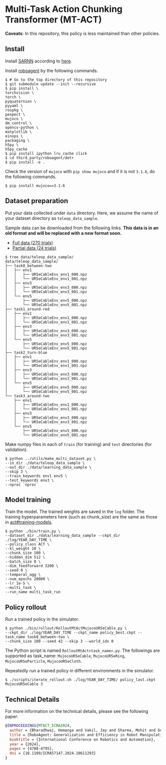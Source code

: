 # Multi-Task Action Chunking Transformer (MT-ACT)

**Caveats**: In this repository, this policy is less maintained than other policies.

## Install

Install [SARNN](../sarnn) according to [here](../sarnn/README.md#Install).

Install [roboagent](https://github.com/robopen/roboagent.git) by the following commands.
``` console
$ # Go to the top directory of this repository
$ git submodule update --init --recursive
$ pip install \
torchvision \
torch \
pyquaternion \
pyyaml \
rospkg \
pexpect \
mujoco \
dm_control \
opencv-python \
matplotlib \
einops \
packaging \
h5py \
h5py_cache
$ pip install ipython lru_cache click
$ cd third_party/roboagent/detr
$ pip install -e .
```

Check the version of `mujoco` with `pip show mujoco` and if it is not `3.1.6`, do the following commands.
```console
$ pip install mujoco==3.1.6
```

## Dataset preparation

Put your data collected under `data` directory. Here, we assume the name of your dataset directory as `teleop_data_sample`.

Sample data can be downloaded from the following links.
**This data is in an old format and will be replaced with a new format soon.**
- [Full data (270 trials)](https://aist.box.com/s/9qtkspyyzcxqvrssvumahfgvi31h5cet)
- [Partial data (24 trials)](https://aist.box.com/s/ks8l2ajmxhj48abxdvg4lowtp9134by5)

```console
$ tree data/teleop_data_sample/
data/teleop_data_sample/
├── task0_between-two
│   ├── env1
│   │   ├── UR5eCableEnv_env1_000.npz
│   │   └── UR5eCableEnv_env1_001.npz
│   ├── env3
│   │   ├── UR5eCableEnv_env3_000.npz
│   │   └── UR5eCableEnv_env3_001.npz
│   └── env5
│       ├── UR5eCableEnv_env5_000.npz
│       └── UR5eCableEnv_env5_001.npz
├── task1_around-red
│   ├── env1
│   │   ├── UR5eCableEnv_env1_000.npz
│   │   └── UR5eCableEnv_env1_001.npz
│   ├── env3
│   │   ├── UR5eCableEnv_env3_000.npz
│   │   └── UR5eCableEnv_env3_001.npz
│   └── env5
│       ├── UR5eCableEnv_env5_000.npz
│       └── UR5eCableEnv_env5_001.npz
├── task2_turn-blue
│   ├── env1
│   │   ├── UR5eCableEnv_env1_000.npz
│   │   └── UR5eCableEnv_env1_001.npz
│   ├── env3
│   │   ├── UR5eCableEnv_env3_000.npz
│   │   └── UR5eCableEnv_env3_001.npz
│   └── env5
│       ├── UR5eCableEnv_env5_000.npz
│       └── UR5eCableEnv_env5_001.npz
└── task3_around-two
    ├── env1
    │   ├── UR5eCableEnv_env1_000.npz
    │   └── UR5eCableEnv_env1_001.npz
    ├── env3
    │   ├── UR5eCableEnv_env3_000.npz
    │   └── UR5eCableEnv_env3_001.npz
    └── env5
        ├── UR5eCableEnv_env5_000.npz
        └── UR5eCableEnv_env5_001.npz
```

Make numpy files in each of `train` (for training) and `test` directories (for validation).

```console
$ python ../utils/make_multi_dataset.py \
--in_dir ./data/teleop_data_sample \
--out_dir ./data/learning_data_sample \
--skip 3 \
--train_keywords env1 env5 \
--test_keywords env3 \
--nproc `nproc`
```

## Model training

Train the model. The trained weights are saved in the `log` folder.
The training hyperparameters here (such as chunk_size) are the same as those in [act#training-models](https://github.com/isri-aist/RoboManipBaselines/tree/master/robo_manip_baselines/act#model-training).

```console
$ python ./bin/train.py \
--dataset_dir ./data/learning_data_sample --ckpt_dir ./log/YEAR_DAY_TIME \
--policy_class ACT \
--kl_weight 10 \
--chunk_size 100 \
--hidden_dim 512 \
--batch_size 8 \
--dim_feedforward 3200 \
--seed 0 \
--temporal_agg \
--num_epochs 20000 \
--lr 1e-5 \
--multi_task \
--run_name multi_task_run
```

## Policy rollout
Run a trained policy in the simulator.

```console
$ python ./bin/rollout/RolloutMtActMujocoUR5eCable.py \
--ckpt_dir ./log/YEAR_DAY_TIME --ckpt_name policy_best.ckpt --task_name task0_between-two \
--chunk_size 100 --seed 42 --skip 3 --world_idx 0
```
The Python script is named `RolloutMtAct<task_name>.py`. The followings are supported as task_name: `MujocoUR5eCable`, `MujocoUR5eRing`, `MujocoUR5eParticle`, `MujocoUR5eCloth`.

Repeatedly run a trained policy in different environments in the simulator.

```console
$ ./scripts/iterate_rollout.sh ./log/YEAR_DAY_TIME/ policy_last.ckpt MujocoUR5eCable 3
```

## Technical Details
For more information on the technical details, please see the following paper:
```bib
@INPROCEEDINGS{MTACT_ICRA2024,
  author = {Bharadhwaj, Homanga and Vakil, Jay and Sharma, Mohit and Gupta, Abhinav and Tulsiani, Shubham and Kumar, Vikash},
  title = {RoboAgent: Generalization and Efficiency in Robot Manipulation via Semantic Augmentations and Action Chunking},
  booktitle = {International Conference on Robotics and Automation},
  year = {2024},
  pages = {4788-4795},
  doi = {10.1109/ICRA57147.2024.10611293}
}
```
